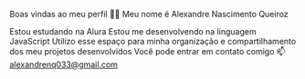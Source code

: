 Boas vindas ao meu perfil 💙💙
Meu nome é Alexandre Nascimento Queiroz 

Estou estudando na Alura
Estou me desenvolvendo na linguagem JavaScript
Utilizo esse espaço para minha organização e compartilhamento dos meu projetos desenvolvidos
Você pode entrar em contato comigo 📫
alexandrenq033@gmail.com
